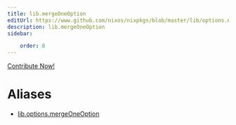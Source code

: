 ```yaml
---
title: lib.mergeOneOption
editUrl: https://www.github.com/nixos/nixpkgs/blob/master/lib/options.nix#L247C36
description: lib.mergeOneOption
sidebar:

    order: 8
---
```


<a href="https://www.github.com/nixos/nixpkgs/blob/master/lib/options.nix#L247C36">Contribute Now!</a>


# Aliases

- [lib.options.mergeOneOption](/reference/liboptions.mergeOneOption)


